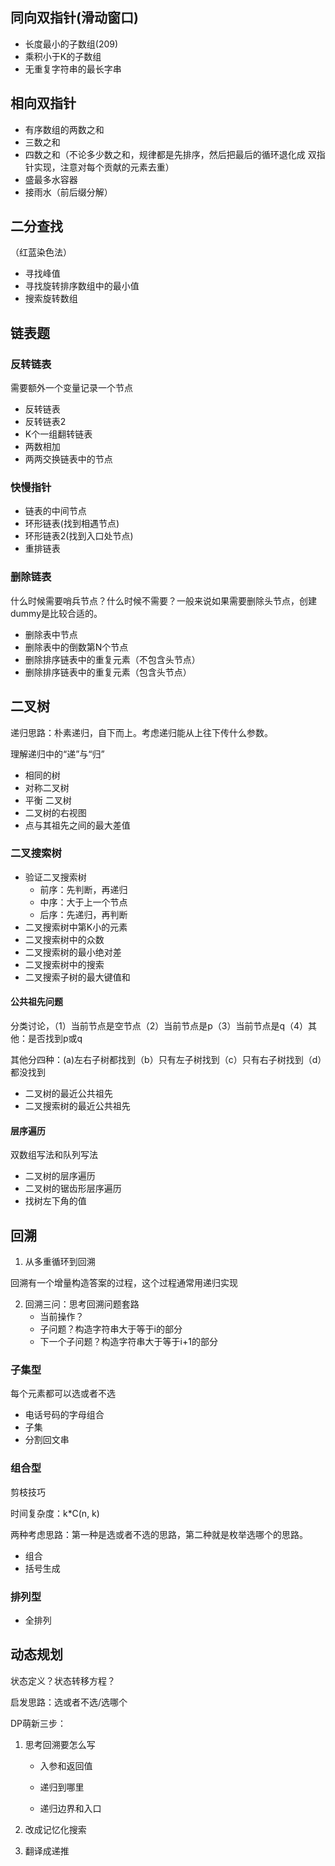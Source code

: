 ## 同向双指针(滑动窗口)
+ 长度最小的子数组(209)
+ 乘积小于K的子数组
+ 无重复字符串的最长字串

## 相向双指针
+ 有序数组的两数之和
+ 三数之和
+ 四数之和（不论多少数之和，规律都是先排序，然后把最后的循环退化成 双指针实现，注意对每个贡献的元素去重）
+ 盛最多水容器
+ 接雨水（前后缀分解）

## 二分查找
（红蓝染色法）
+ 寻找峰值
+ 寻找旋转排序数组中的最小值
+ 搜索旋转数组

## 链表题
### 反转链表
需要额外一个变量记录一个节点
+ 反转链表
+ 反转链表2
+ K个一组翻转链表
+ 两数相加
+ 两两交换链表中的节点

### 快慢指针

+ 链表的中间节点
+ 环形链表(找到相遇节点)
+ 环形链表2(找到入口处节点)
+ 重排链表

### 删除链表

什么时候需要哨兵节点？什么时候不需要？一般来说如果需要删除头节点，创建dummy是比较合适的。

+ 删除表中节点
+ 删除表中的倒数第N个节点
+ 删除排序链表中的重复元素（不包含头节点）
+ 删除排序链表中的重复元素（包含头节点）

## 二叉树

递归思路：朴素递归，自下而上。考虑递归能从上往下传什么参数。

理解递归中的“递”与“归”

+ 相同的树
+ 对称二叉树
+ 平衡 二叉树
+ 二叉树的右视图
+ 点与其祖先之间的最大差值

### 二叉搜索树

+ 验证二叉搜索树
  + 前序：先判断，再递归
  + 中序：大于上一个节点
  + 后序：先递归，再判断
+  二叉搜索树中第K小的元素
+ 二叉搜索树中的众数
+ 二叉搜索树的最小绝对差
+ 二叉搜索树中的搜索
+ 二叉搜索子树的最大键值和

#### 公共祖先问题

分类讨论，（1）当前节点是空节点（2）当前节点是p（3）当前节点是q（4）其他：是否找到p或q

其他分四种：(a)左右子树都找到（b）只有左子树找到（c）只有右子树找到（d）都没找到

+ 二叉树的最近公共祖先
+ 二叉搜索树的最近公共祖先

#### 层序遍历

双数组写法和队列写法

+ 二叉树的层序遍历
+ 二叉树的锯齿形层序遍历
+ 找树左下角的值



## 回溯

1. 从多重循环到回溯

回溯有一个增量构造答案的过程，这个过程通常用递归实现

2. 回溯三问：思考回溯问题套路
   + 当前操作？
   + 子问题？构造字符串大于等于i的部分
   + 下一个子问题？构造字符串大于等于i+1的部分

### 子集型

每个元素都可以选或者不选

+ 电话号码的字母组合
+ 子集
+ 分割回文串

### 组合型

剪枝技巧

时间复杂度：k*C(n, k)

两种考虑思路：第一种是选或者不选的思路，第二种就是枚举选哪个的思路。

+ 组合
+ 括号生成

### 排列型

+ 全排列

## 动态规划

状态定义？状态转移方程？

启发思路：选或者不选/选哪个

DP萌新三步：

1. 思考回溯要怎么写

   + 入参和返回值

   + 递归到哪里
   + 递归边界和入口

2. 改成记忆化搜索

3. 翻译成递推


